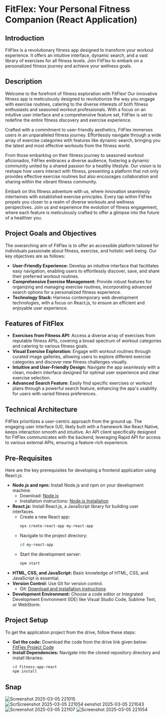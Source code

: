 # FitFlex: Your Personal Fitness Companion (React Application)

## Introduction
FitFlex is a revolutionary fitness app designed to transform your workout experience. It offers an intuitive interface, dynamic search, and a vast library of exercises for all fitness levels. Join FitFlex to embark on a personalized fitness journey and achieve your wellness goals.

## Description
Welcome to the forefront of fitness exploration with FitFlex! Our innovative fitness app is meticulously designed to revolutionize the way you engage with exercise routines, catering to the diverse interests of both fitness enthusiasts and seasoned workout professionals. With a focus on an intuitive user interface and a comprehensive feature set, FitFlex is set to redefine the entire fitness discovery and exercise experience.

Crafted with a commitment to user-friendly aesthetics, FitFlex immerses users in an unparalleled fitness journey. Effortlessly navigate through a wide array of exercise categories with features like dynamic search, bringing you the latest and most effective workouts from the fitness world.

From those embarking on their fitness journey to seasoned workout aficionados, FitFlex embraces a diverse audience, fostering a dynamic community united by a shared passion for a healthy lifestyle. Our vision is to reshape how users interact with fitness, presenting a platform that not only provides effective exercise routines but also encourages collaboration and sharing within the vibrant fitness community.

Embark on this fitness adventure with us, where innovation seamlessly intertwines with established exercise principles. Every tap within FitFlex propels you closer to a realm of diverse workouts and wellness perspectives. Join us and experience the evolution of fitness engagement, where each feature is meticulously crafted to offer a glimpse into the future of a healthier you.

## Project Goals and Objectives
The overarching aim of FitFlex is to offer an accessible platform tailored for individuals passionate about fitness, exercise, and holistic well-being. Our key objectives are as follows:
- **User-Friendly Experience:** Develop an intuitive interface that facilitates easy navigation, enabling users to effortlessly discover, save, and share their preferred workout routines.
- **Comprehensive Exercise Management:** Provide robust features for organizing and managing exercise routines, incorporating advanced search options for a personalized fitness experience.
- **Technology Stack:** Harness contemporary web development technologies, with a focus on React.js, to ensure an efficient and enjoyable user experience.

## Features of FitFlex
- **Exercises from Fitness API:** Access a diverse array of exercises from reputable fitness APIs, covering a broad spectrum of workout categories and catering to various fitness goals.
- **Visual Exercise Exploration:** Engage with workout routines through curated image galleries, allowing users to explore different exercise categories and discover new fitness challenges visually.
- **Intuitive and User-Friendly Design:** Navigate the app seamlessly with a clean, modern interface designed for optimal user experience and clear exercise selection.
- **Advanced Search Feature:** Easily find specific exercises or workout plans through a powerful search feature, enhancing the app's usability for users with varied fitness preferences.

## Technical Architecture
FitFlex prioritizes a user-centric approach from the ground up. The engaging user interface (UI), likely built with a framework like React Native, keeps interaction smooth and intuitive. An API client specifically designed for FitFlex communicates with the backend, leveraging Rapid API for access to various external APIs, ensuring a feature-rich experience.

## Pre-Requisites
Here are the key prerequisites for developing a frontend application using React.js:
- **Node.js and npm:** Install Node.js and npm on your development machine.
  - Download: [Node.js](https://nodejs.org/en/download/)
  - Installation instructions: [Node.js Installation](https://nodejs.org/en/download/package-manager/)
- **React.js:** Install React.js, a JavaScript library for building user interfaces.
  - Create a new React app:
    ```bash
    npx create-react-app my-react-app
    ```
  - Navigate to the project directory:
    ```bash
    cd my-react-app
    ```
  - Start the development server:
    ```bash
    npm start
    ```
- **HTML, CSS, and JavaScript:** Basic knowledge of HTML, CSS, and JavaScript is essential.
- **Version Control:** Use Git for version control.
  - Git: [Download and installation instructions](https://git-scm.com/downloads)
- **Development Environment:** Choose a code editor or Integrated Development Environment (IDE) like Visual Studio Code, Sublime Text, or WebStorm.

## Project Setup
To get the application project from the drive, follow these steps:
- **Get the code:** Download the code from the drive link given below:
  [FitFlex Project Code](https://drive.google.com/drive/folders/14f9eBQ5W7VrLdPhP2W6PzOU_HCy8UMex?usp=sharing)
- **Install Dependencies:** Navigate into the cloned repository directory and install libraries:
  ```bash
  cd fitness-app-react
  npm install
## Snap
![Screenshot 2025-03-05 221015](https://github.com/user-attachments/assets/91ed3faa-157f-46cb-a8e1-71836d10d634)
![Scr![Screenshot 2025-03-05 221054](https://github.com/user-attachments/assets/cceda037-095e-4cbe-a2ac-3a5567a9cb09)
eenshot 2025-03-05 221043](https://github.com/user-attachments/assets/486ab9f5-fe44-46fd-80aa-52ec3bd5c80e)
![Screenshot 2025-03-05 221107](https://github.com/user-attachments/assets/3257e99c-079b-4fd9-8250-aa61724cde85)
![Screenshot 2025-03-05 221054](https://github.com/user-attachments/assets/8085b9f3-afec-443d-8b03-cd06f772acaf)
